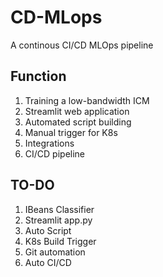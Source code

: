# CD-MLops
A continous CI/CD MLOps pipeline

## Function

1. Training a low-bandwidth ICM
2. Streamlit web application
3. Automated script building
4. Manual trigger for K8s
5. Integrations
6. CI/CD pipeline

## TO-DO

1. IBeans Classifier
2. Streamlit app.py
3. Auto Script
4. K8s Build Trigger
5. Git automation
6. Auto CI/CD